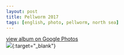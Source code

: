 ```yaml
---
layout: post
title: Pellworm 2017
tags: [english, photo, pellworm, north sea]
---
```

[view album on Google Photos  
![](https://lh3.googleusercontent.com/pw/ACtC-3feC5I9QLYntzOzVU_b9upM7T5LdcqaIzCzHX_F9q7OQ6Ebo8JBnSQQrny9HiiroK5jQdILDl4TWfNjFRi3-sIfkv441krrN8cHFVHdP8A9k7DV0ZvDnmSqAxaAPCieC7yAyFeEHfaRPOzxZQvqC4U=w400)](https://photos.app.goo.gl/1GdfhGK7gDzG9HmD9){:target="_blank"}